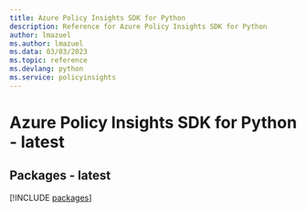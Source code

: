 ```yaml
---
title: Azure Policy Insights SDK for Python
description: Reference for Azure Policy Insights SDK for Python
author: lmazuel
ms.author: lmazuel
ms.data: 03/03/2023
ms.topic: reference
ms.devlang: python
ms.service: policyinsights
---
```

# Azure Policy Insights SDK for Python - latest
## Packages - latest
[!INCLUDE [packages](policy-insights-index.md)]